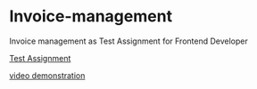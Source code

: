 # Invoice-management
Invoice management as Test Assignment for Frontend Developer

[Test Assignment](https://github.com/Nickieros/Invoice-management/blob/master/initial%20data/Frontend_Developer_Test_Assignment.docx)

[video demonstration](https://clc.to/Invoice.Management)
